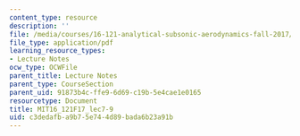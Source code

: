 ```yaml
---
content_type: resource
description: ''
file: /media/courses/16-121-analytical-subsonic-aerodynamics-fall-2017/c3dedafba9b75e744d89bada6b23a91b_MIT16_121F17_lec7-9.pdf
file_type: application/pdf
learning_resource_types:
- Lecture Notes
ocw_type: OCWFile
parent_title: Lecture Notes
parent_type: CourseSection
parent_uid: 91873b4c-ffe9-6d69-c19b-5e4cae1e0165
resourcetype: Document
title: MIT16_121F17_lec7-9
uid: c3dedafb-a9b7-5e74-4d89-bada6b23a91b
---
```

